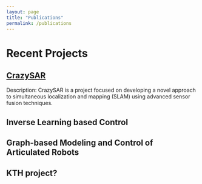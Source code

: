 ```yaml
---
layout: page
title: "Publications"
permalink: /publications
---
```


# Recent Projects

## [CrazySAR](/projects/crazysar)
Description: CrazySAR is a project focused on developing a novel approach to simultaneous localization and mapping (SLAM) using advanced sensor fusion techniques.

## Inverse Learning based Control

## Graph-based Modeling and Control of Articulated Robots

## KTH project?
